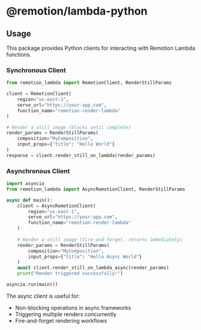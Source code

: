 # @remotion/lambda-python

## Usage

This package provides Python clients for interacting with Remotion Lambda functions.

### Synchronous Client

```python
from remotion_lambda import RemotionClient, RenderStillParams

client = RemotionClient(
    region="us-east-1",
    serve_url="https://your-app.com",
    function_name="remotion-render-lambda"
)

# Render a still image (blocks until complete)
render_params = RenderStillParams(
    composition="MyComposition",
    input_props={"title": "Hello World"}
)
response = client.render_still_on_lambda(render_params)
```

### Asynchronous Client

```python
import asyncio
from remotion_lambda import AsyncRemotionClient, RenderStillParams

async def main():
    client = AsyncRemotionClient(
        region="us-east-1",
        serve_url="https://your-app.com", 
        function_name="remotion-render-lambda"
    )
    
    # Render a still image (fire-and-forget, returns immediately)
    render_params = RenderStillParams(
        composition="MyComposition",
        input_props={"title": "Hello Async World"}
    )
    await client.render_still_on_lambda_async(render_params)
    print("Render triggered successfully!")

asyncio.run(main())
```

The async client is useful for:
- Non-blocking operations in async frameworks
- Triggering multiple renders concurrently
- Fire-and-forget rendering workflows
